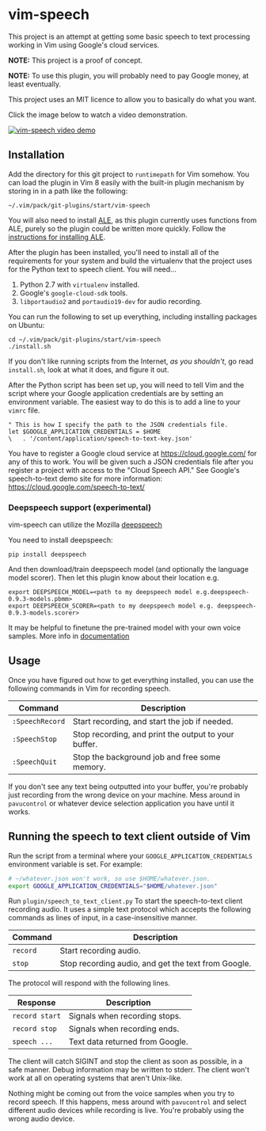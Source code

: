# vim-speech

This project is an attempt at getting some basic speech to text processing
working in Vim using Google's cloud services.

**NOTE:** This project is a proof of concept.

**NOTE:** To use this plugin, you will probably need to pay Google money, at
least eventually.

This project uses an MIT licence to allow you to basically do what you want.

Click the image below to watch a video demonstration.

[![vim-speech video demo](https://img.youtube.com/vi/UtInOI7LluA/0.jpg)](http://www.youtube.com/watch?v=UtInOI7LluA "vim-speech video demo")

## Installation

Add the directory for this git project to `runtimepath` for Vim somehow.
You can load the plugin in Vim 8 easily with the built-in plugin mechanism by
storing in in a path like the following:

```
~/.vim/pack/git-plugins/start/vim-speech
```

You will also need to install [ALE](https://github.com/w0rp/ale), as this plugin
currently uses functions from ALE, purely so the plugin could be written more
quickly. Follow the [instructions for installing ALE](https://github.com/w0rp/ale#installation).

After the plugin has been installed, you'll need to install all of the
requirements for your system and build the virtualenv that the project uses
for the Python text to speech client. You will need...

1. Python 2.7 with `virtualenv` installed.
2. Google's `google-cloud-sdk` tools.
3. `libportaudio2` and `portaudio19-dev` for audio recording.

You can run the following to set up everything, including installing packages
on Ubuntu:

```
cd ~/.vim/pack/git-plugins/start/vim-speech
./install.sh
```

If you don't like running scripts from the Internet, _as you shouldn't_, go read
`install.sh`, look at what it does, and figure it out.

After the Python script has been set up, you will need to tell Vim and the
script where your Google application credentials are by setting an environment
variable. The easiest way to do this is to add a line to your `vimrc` file.

```
" This is how I specify the path to the JSON credentials file.
let $GOOGLE_APPLICATION_CREDENTIALS = $HOME
\   . '/content/application/speech-to-text-key.json'
```

You have to register a Google cloud service at https://cloud.google.com/ for any
of this to work. You will be given such a JSON credentials file after you
register a project with access to the "Cloud Speech API." See Google's
speech-to-text demo site for more information:
https://cloud.google.com/speech-to-text/

### Deepspeech support (experimental)
vim-speech can utilize the Mozilla [deepspeech](https://github.com/mozilla/DeepSpeech)

You need to install deepspeech:
```
pip install deepspeech
```

And then download/train deepspeech model (and optionally the language model scorer). Then
let this plugin know about their location e.g.
```
export DEEPSPEECH_MODEL=<path to my deepspeech model e.g.deepspeech-0.9.3-models.pbmm>
export DEEPSPEECH_SCORER=<path to my deepspeech model e.g. deepspeech-0.9.3-models.scorer>
```

It may be helpful to finetune the pre-trained model with your own voice samples.
More info in [documentation](https://deepspeech.readthedocs.io/)

## Usage

Once you have figured out how to get everything installed, you can use the
following commands in Vim for recording speech.

| Command         | Description                                               |
| --------------- | --------------------------------------------------------- |
| `:SpeechRecord` | Start recording, and start the job if needed.             |
| `:SpeechStop`   | Stop recording, and print the output to your buffer.      |
| `:SpeechQuit`   | Stop the background job and free some memory.             |

If you don't see any text being outputted into your buffer, you're probably just
recording from the wrong device on your machine. Mess around in `pavucontrol` or
whatever device selection application you have until it works.

## Running the speech to text client outside of Vim

Run the script from a terminal where your `GOOGLE_APPLICATION_CREDENTIALS`
environment variable is set. For example:

```bash
# ~/whatever.json won't work, so use $HOME/whatever.json.
export GOOGLE_APPLICATION_CREDENTIALS="$HOME/whatever.json"
```

Run `plugin/speech_to_text_client.py` To start the speech-to-text client
recording audio. It uses a simple text protocol which accepts the following
commands as lines of input, in a case-insensitive manner.

| Command        | Description                                                |
| -------------- | ---------------------------------------------------------- |
| `record`       | Start recording audio.                                     |
| `stop`         | Stop recording audio, and get the text from Google.        |

The protocol will respond with the following lines.

| Response       | Description                                                |
| -------------- | ---------------------------------------------------------- |
| `record start` | Signals when recording stops.                              |
| `record stop`  | Signals when recording ends.                               |
| `speech ...`   | Text data returned from Google.                            |

The client will catch SIGINT and stop the client as soon as possible, in a safe
manner. Debug information may be written to stderr. The client won't work at all
on operating systems that aren't Unix-like.

Nothing might be coming out from the voice samples when you try to record
speech. If this happens, mess around with `pavucontrol` and select different
audio devices while recording is live. You're probably using the wrong audio
device.
